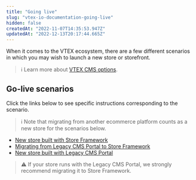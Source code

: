 ```yaml
---
title: "Going live"
slug: "vtex-io-documentation-going-live"
hidden: false
createdAt: "2022-11-07T14:35:53.947Z"
updatedAt: "2022-12-13T20:17:44.665Z"
---
```

When it comes to the VTEX ecosystem, there are a few different scenarios in which you may wish to launch a new store or storefront.

> ℹ️ Learn more about [VTEX CMS options](https://help.vtex.com/tracks/cms--2YcpgIljVaLVQYMzxQbc3z).

## Go-live scenarios

Click the links below to see specific instructions corresponding to the scenario.

> ℹ️ Note that migrating from another ecommerce platform counts as a new store for the scenarios below.

- [New store built with Store Framework](https://developers.vtex.com/vtex-developer-docs/docs/vtex-io-documentation-go-live)
- [Migrating from Legacy CMS Portal to Store Framework](https://developers.vtex.com/vtex-developer-docs/docs/vtex-io-documentation-migrating-storefront-from-legacy-to-io)
- [New store built with Legacy CMS Portal](https://help.vtex.com/en/tutorial/configuring-dns-pointing-to-vtex)

>⚠️ If your store runs with the Legacy CMS Portal, we strongly recommend migrating it to Store Framework.